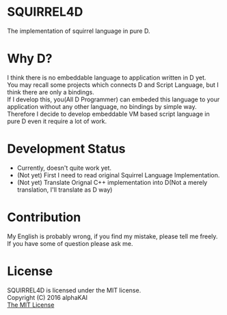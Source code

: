 # SQUIRREL4D
The implementation of squirrel language in pure D.  

# Why D?
I think there is no embeddable language to application written in D yet.  
You may recall some projects which connects D and Script Language, but I think there are only a bindings.  
If I develop this, you(All D Programmer) can embeded this language to your application without any other language, no bindings by simple way.  
Therefore I decide to develop embeddable VM based script language in pure D even it require a lot of work.  

# Development Status
* Currently, doesn't quite work yet.
* (Not yet) First I need to read original Squirrel Language Implementation.
* (Not yet) Translate Orignal C++ implementation into D(Not a merely translation, I'll translate as D way)

# Contribution
My English is probably wrong, if you find my mistake, please tell me freely.  
If you have some of question please ask me.  

# License
SQUIRREL4D is licensed under the MIT license.  
Copyright (C) 2016 alphaKAI  
[The MIT License](https://opensource.org/licenses/mit-license.php)  
